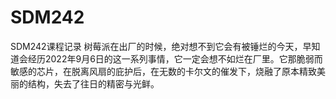 # SDM242
SDM242课程记录
树莓派在出厂的时候，绝对想不到它会有被锤烂的今天，早知道会经历2022年9月6日的这一系列事情，它一定会想不如烂在厂里。它那脆弱而敏感的芯片，在脱离风扇的庇护后，在无数的卡尔文的催发下，烧融了原本精致美丽的结构，失去了往日的精密与光鲜。


